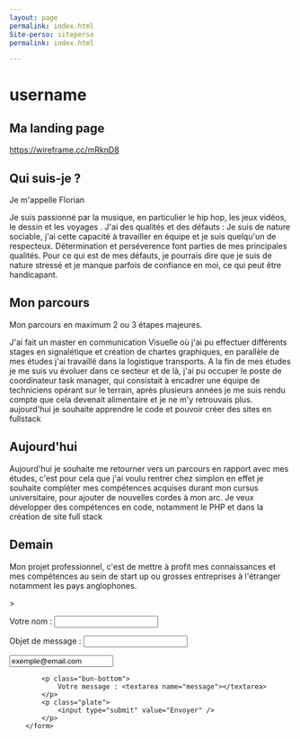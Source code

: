 ```yaml
---
layout: page
permalink: index.html
Site-perso: siteperso
permalink: index.html

---
```




# username

## Ma landing page
https://wireframe.cc/mRknD8

## Qui suis-je ?

Je m'appelle Florian

Je suis passionné par la musique, en particulier le hip hop, les jeux vidéos, le dessin et les voyages .
J'ai des qualités et des défauts : Je suis de nature sociable, j'ai cette capacité à travailler en équipe et je suis quelqu'un de respecteux. Détermination et perséverence font parties de mes principales qualités. Pour ce qui est de mes défauts, je pourrais dire que je suis de nature stressé et je manque parfois de confiance en moi, ce qui peut être handicapant.

## Mon parcours

Mon parcours en maximum 2 ou 3 étapes majeures.

J'ai fait un master en communication Visuelle où j'ai pu effectuer différents stages en signalétique et création de chartes graphiques, en parallèle de mes études j'ai travaillé dans la logistique transports. A la fin de mes études je me suis vu évoluer dans ce secteur et de là, j'ai pu occuper le poste de coordinateur task manager, qui consistait à encadrer une équipe de techniciens opérant sur le terrain, après plusieurs années je me suis rendu compte que cela devenait alimentaire et je ne m'y retrouvais plus.
aujourd'hui je souhaite apprendre le code et pouvoir créer des sites en fullstack

## Aujourd'hui

Aujourd'hui je souhaite me retourner vers un parcours en rapport avec mes études, c'est pour cela que j'ai voulu rentrer chez simplon en effet je souhaite compléter mes compétences acquises durant mon cursus universitaire, pour ajouter de nouvelles cordes à mon arc. 
Je veux développer des compétences en code, notamment le PHP et dans la création de site full stack

## Demain

Mon projet professionnel, c'est de mettre à profit mes connaissances et mes compétences au sein de start up ou grosses entreprises à l'étranger notamment les pays anglophones.

<form class="burger" action="https://formspree.io/flabare@gmail.com"
      method="POST">>
            <p class="bun-top">
                Votre nom : <input type="text" name="name" value="" />
            </p>
            <p class="tomato">
                Objet de message : <input type="text" name="object" value="" />
            </p>
            <p class="onion">
              <input type="email" name="email" value="exemple@email.com">
            </p>

            <p class="bun-bottom">
                Votre message : <textarea name="message"></textarea>
            </p>
            <p class="plate">
                <input type="submit" value="Envoyer" />
            </p>
        </form>

